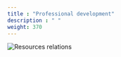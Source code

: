 ```yaml
---
title : "Professional development"
description : " "
weight: 370
---
```


 
 ![Resources relations](/project/pro-development.jpg)
  